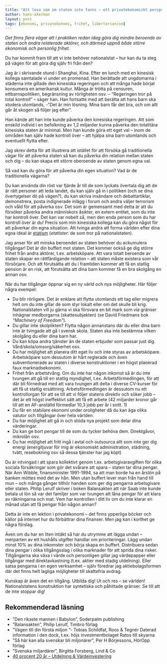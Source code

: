 ```yaml
---
title: "Att leva som om staten inte fanns – ett privatekonomiskt perspektiv"
author: hans-akerman
layout: post
tags: [ekonomi, privatekonomi, frihet, libertarianism]
---
```


*Det finns flera vägar att i praktiken redan idag göra dig mindre beroende av staten och andra relaterade aktörer, och därmed uppnå både större ekonomisk och personlig frihet.*

Du har kommit fram till att vi inte behöver nationalstat – hur kan du ta steg på vägen för att göra dig själv fri från den?


Jag är i skrivande stund i Shanghai, Kina. Efter en lunch med en kinesisk kollega samtalade vi under en promenad. Han berättade att ungdomarna i städerna inte gillade den kinesiska regeringen och att många hade börjat konsumera en amerikansk kultur. Många är trötta på censuren, ettbarnspolitiken, begränsning av rörligheten osv. – “Regeringen tror på total kontroll” – säger han. Han fortsatte med att berätta att hans barn ska studera utomlands, -”Det är min lösning. Mina barn får det bra, och om allt går åt skogen så följer jag efter”.

Han kände att han inte kunde påverka den kinesiska regeringen. Att som enskild individ i en befolkning av 1,2 miljarder kunna påverka den totalitära kinesiska staten är minimal. Men han kunde göra ett eget val – inom de områden han själv hade kontroll över – att hjälpa sina barn utomlands och eventuellt flytta efter.

Jag skrev detta för att illustrera att istället för att försöka gå traditionella vägar för att påverka staten så kan du påverka din relation mellan staten och dig – du kan skapa ett större oberoende av staten genom egna val.

Så vad kan du göra för att påverka din egen situation? Vad är de traditionella vägarna?

Du kan använda din röst var fjärde år till de som lyckats övertala dig att de är rätt personer att leda landet, du kan själv gå in i politiken (och se dina övertygelser dö på vägen?), du kan skriva insändare och debattartiklar, demonstrera, posta indignerade inlägg i forum och andra väljer terrorism och våld för att påverka osv. Det som är gemensamt med detta är att du försöker påverka andra människors åsikter, en extern entitet, som du inte har kontroll över. Det kan var nobelt så, men den enda person som du har kontroll över är du! Precis som min kinesiska kollega kan du göra något för att påverkar din egna situation. Att tvinga andra att forma världen efter dina egna ideal är [etatism](http://sv.wikipedia.org/wiki/Etatism) (*etatister*: de som tror på nationalstaten).

Jag anser för att minska beroendet av staten behöver du ackumulera tillgångar! Det är din buffert mot staten. Det kommer också ge dig större frihet från andra aktörer, t.ex. arbetsköpare. Att vara totalt beroende av staten skapar en rättfärdigande relation – att staten måste existera som vår försörjare. Och att förutsätta att du i framtiden kommer att få en statlig pension är en risk, att förutsätta att dina barn kommer få en bra skolgång en annan osv.

När du har tillgångar öppnar sig en ny värld och nya möjligheter. Här följer några exempel:

* Du blir rörligare. Det är enklare att flytta utomlands ett tag eller migrera helt om du inte gillar de som styr lokalt eller om det skulle bli krig. Nationalstaten vill ju gärna vi ska försvara en bit mark som via gränser inhägnar medborgarna (skattesubjekten) (se David Friedmans bok *“Machinery of Freedom”*).
* Du gillar inte skolplikten? Flytta någon annanstans där du eller dina barn inte är tvingade att gå i svensk skola. Staten ska inte bestämma vilken skolgång du eller dina barn har.
* Du kan köpa andra tjänster än de staten erbjuder som passar just dig. Vård/skola/omsorg/säkerhet osv.
* Du har möjlighet att planera ditt eget liv och inte styras av arbetsköpare. Arbetsköpare som dessutom är hårt reglerade och även subventionerade av staten i diverse konstruktioner i en högst planerad faux marknadsekonomi.
* Frihet från arbetstvång. Om du inte har någon inkomst så är du inte tvungen att gå till en statlig myndighet, t.ex. Arbetsförmedlingen, för att där bli förnedrad med att vara tvungen att delta i diverse CV-kurser för att få ut statlig ersättning. Arbetsförmedlingen är dessutom nu ett kontrollorgan för att se till att vi följer statens direktiv och söker jobb – det är ett högst ineffektivt sätt att få ett arbete (42 miljarder kronor går till att en AF-anställd förmedlar 10,3 jobb per år i snitt. 1)
* Du får en stabilare ekonomi under oroligheter då du kan äga olika valutor och tillgångar över hela världen.
* Du har möjlighet att gå in och stöda nya projekt som delar dina värderingar.
* Du kan ge bort pengar till de som du tycker behöva dem. Direktgåvor, mikrolån osv.
* Du har möjlighet att fritt ingå i avtal och outsourca allt som inte ger dig energi (energitjuvar för mig är ekonomiskt administration, städning, tvätt, resebokning osv så dessa tjänster har jag köpt)

Du är intvingad i att spara kollektivt genom t.ex. arbetsgivaravgiften för olika sociala försäkringar som gör det svårare att spara – staten tar dina pengar. När Ann Wibble, finansminister 1991-1994, sa att man borde ha en årslön på banken möttes med det av hån. Men utan buffert lever man från hand till mun – och många gånger tillhör handen som ger dig pengarna arbetsgivare eller staten. Philip Lerulf skriver i boken Balansakten att när Saab inte kunde betala ut lön så var det familjer som var tvungen att låna pengar för att klara av räkningarna och mat. Vem har kontrollen i ditt liv om du inte klarar en månad utan att få pengar från någon annan?

Detta är inte en lektion i privatekonomi – det finns ypperliga böcker och källor på internet hur du förbättrar dina finanser. Men jag kan i korthet ge några förslag.

Även om du har en liten intäkt så har du utrymme att lägga undan – merparten av ett hushålls utgifter handlar om prioriteringar. Lägg undan minst 10% av dina inkomster och börja skapa en buffert. Distribuera sedan dina pengar i olika tillgångsslag i olika marknader för att sprida dina risker. Tillgångarna ska växa i värde och personligen gillar jag värdepapper eller tillgångar med direktavkastning (t.ex. aktier med stadig utdelning). Eller satsa pengarna i en egen verksamhet – själv föredrar jag aktiebolagsformen där det finns helt lagliga möjligheter till skattefria avdrag.

Kunskap är även det en tillgång. Utbilda dig! Ut och res – se världen! Nationalstatens konstruktion har syntetiska och påhittade gränser. Se till att de inte stoppar dig!

## Rekommenderad läsning
* ”Den rikaste mannen i Babylon”, Soderpalm publishing
* ”Balansakten”, Philip Lerulf, Timbro förlag
* ”Vägen till din första miljon ”- Tobias Schildfat, Roos & Tegnér Daterad information i den dock, t.ex. höjs investmentbolaget Ratos till skyarna
* ”Så här kan alla svenskar bli miljonärer”, Per H Börjessons, HörOpp förlag
* ”Svenska miljardärer”, Birgitta Forsberg, Lind & Co
* [40 procent 20 år – Utdelning & Värdeinvestering](https://web.archive.org/web/20160530104619/http://40procent20ar.blogspot.com/)